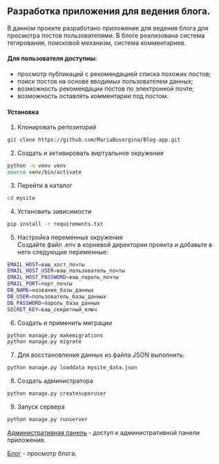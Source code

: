 ## Разработка приложения для ведения блога. 

В данном проекте разработано приложение для ведения блога для просмотра постов пользователями.
В блоге реализована система тегирования, поисковой механизм, система комментариев.

#### Для пользователя доступны:
- просмотр публикаций c рекомендацией списка похожих постов;
- поиск постов на основе вводимых пользователем данных;
- возможность рекомендации постов по электронной почте;
- возможность оставлять комментарии под постом.



#### Установка

1. Клонировать репозиторий  
```bash
git clone https://github.com/MariaBusorgina/Blog-app.git
```
2. Создать и активировать виртуальное окружение
```bash
python -m venv venv
source venv/bin/activate
```
3. Перейти в каталог
```bash
cd mysite
```
4. Установить зависимости
```bash
pip install -r requirements.txt
```
5. Настройка переменных окружения  
Создайте файл .env в корневой директории проекта и добавьте в него следующие переменные:  
```bash
EMAIL_HOST=ваш_хост_почты
EMAIL_HOST_USER=ваш_пользователь_почты
EMAIL_HOST_PASSWORD=ваш_пароль_почты
EMAIL_PORT=порт_почты
DB_NAME=название_базы_данных
DB_USER=пользователь_базы_данных
DB_PASSWORD=пароль_базы_данных
SECRET_KEY=ваш_секретный_ключ
```
6. Создать и применить миграции
```bash
python manage.py makemigrations
python manage.py migrate
```
7. Для восстановления данных из файла JSON выполнить:
```bash
python manage.py loaddata mysite_data.json
```
8. Создать администратора 
```bash
python manage.py createsuperuser
```
9. Запуск сервера
```bash
python manage.py runserver
```

[Административная панель](http://127.0.0.1:8000/admin/) - доступ к административной панели приложения.

[Блог](http://127.0.0.1:8000/blog/) - просмотр блога.


